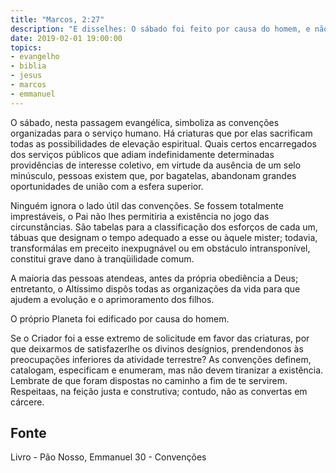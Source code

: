 ```yaml
---
title: "Marcos, 2:27"
description: "E disse­lhes: O sábado foi feito por causa do homem, e não o homem por causa do sábado."
date: 2019-02-01 19:00:00
topics: 
- evangelho
- biblia
- jesus
- marcos
- emmanuel
---
```


O sábado, nesta passagem evangélica, simboliza as convenções organizadas
para o serviço humano. Há criaturas que por elas sacrificam todas as possibilidades
de elevação espiritual. Quais certos encarregados dos serviços públicos que adiam
indefinidamente determinadas providências de interesse coletivo, em virtude da
ausência de um selo minúsculo, pessoas existem que, por bagatelas, abandonam
grandes oportunidades de união com a esfera superior.

Ninguém ignora o lado útil das convenções. Se fossem totalmente
imprestáveis, o Pai não lhes permitiria a existência no jogo das circunstâncias. São
tabelas para a classificação dos esforços de cada um, tábuas que designam o tempo
adequado a esse ou àquele mister; todavia, transformá­las em preceito inexpugnável
ou em obstáculo intransponível, constitui grave dano à tranqüilidade comum.

A maioria das pessoas atende­as, antes da própria obediência a Deus;
entretanto, o Altíssimo dispôs todas as organizações da vida para que ajudem a
evolução e o aprimoramento dos filhos.

O próprio Planeta foi edificado por causa do homem.

Se o Criador foi a esse extremo de solicitude em favor das criaturas, por
que deixarmos de satisfazer­lhe os divinos desígnios, prendendo­nos às
preocupações inferiores da atividade terrestre?
As convenções definem, catalogam, especificam e enumeram, mas não
devem tiranizar a existência. Lembra­te de que foram dispostas no caminho a fim de
te servirem. Respeita­as, na feição justa e construtiva; contudo, não as convertas em
cárcere.



## Fonte
Livro - Pão Nosso, Emmanuel
30 - Convenções
